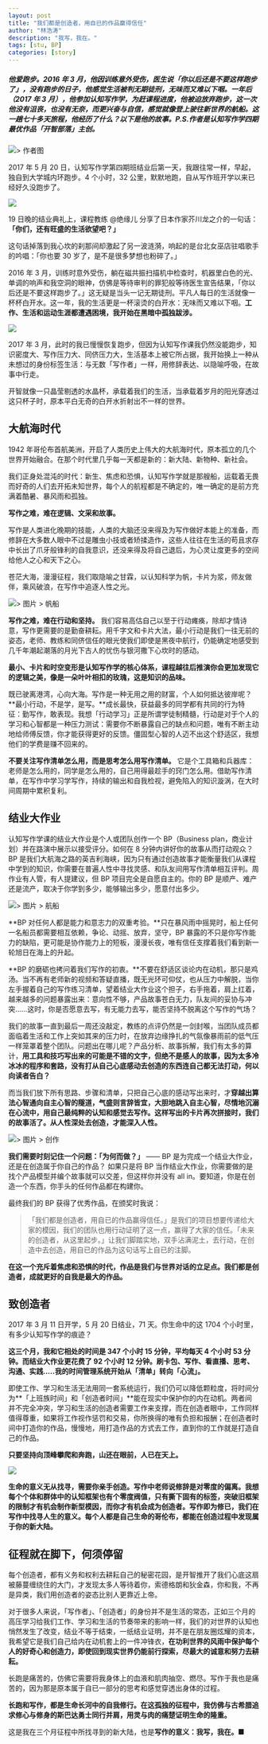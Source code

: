 ```yaml
---
layout: post
title: "我们都是创造者，用自已的作品赢得信任"
author: "林浩涛"
description: "我写，我在。"
tags: [stu, BP]
categories: [story]
---
```



##### 他爱跑步。2016 年 3 月，他因训练意外受伤，医生说「你以后还是不要这样跑步了」，没有跑步的日子，他感觉生活被判无期徒刑，无味而又难以下咽。一年后（2017 年 3 月），他参加认知写作学，为赶课程进度，他被迫放弃跑步，这一次他没有沮丧，也没有无奈，而更兴奋与自信，感觉就像登上驶往新世界的航船。这一趟七十多天旅程，他经历了什么？以下是他的故事。P.S.作者是认知写作学四期最优作品「开智部落」主创。



![> 作者图](https://mmbiz.qlogo.cn/mmbiz_jpg/ice5enJHe2Tgh71vicOVPKZbM7EtQD7HwBYZQAgAUohNExBvFkqNHQl6aLr8YszWwa6FIjz8192GCBkGQP2z2UYw/0?wx_fmt=jpeg)


2017 年 5 月 20 日，认知写作学第四期班结业后第一天，我跟往常一样，早起，独自到大学城内环跑步。4 个小时，32 公里，默默地跑，自从写作班开学以来已经好久没跑步了。

![](https://mmbiz.qlogo.cn/mmbiz_jpg/ice5enJHe2Tgh71vicOVPKZbM7EtQD7HwBrcGrdNmicibQibmaMI99mgG5CQiabgLKmVfC8NIrLptsIyvCE69zIUjJBQ/0?wx_fmt=jpeg)

19 日晚的结业典礼上，课程教练 @绝缘儿 分享了日本作家芥川龙之介的一句话：**「你们，还有旺盛的生活欲望吧？」**

这句话掉落到我心坎的刹那间却激起了另一波涟漪，响起的是台北女巫店驻唱歌手的吟唱：「你也要 30 岁了，是不是很多梦想也粉碎了。」

2016 年 3 月，训练时意外受伤，躺在磁共振扫描机中检查时，机器里白色的光、单调的响声和我空洞的眼神，仿佛是等待审判的罪犯般等待医生宣告结果，「你以后还是不要这样跑步了。」这无疑是当头一记无期徒刑。平凡人每日的生活就像一杯杯白开水。这一年，我的生活更是一杯滚烫的白开水：无味而又难以下咽。**工作、生活和运动生涯都遭遇困境，我开始在黑暗中孤独跋涉。**

![](https://mmbiz.qlogo.cn/mmbiz_jpg/ice5enJHe2Tgh71vicOVPKZbM7EtQD7HwBpONYuSnib8PkuYpGnmZvQBjGXfWIiaUicSPLRyqumOFmhpNFbRRrW0HTw/0?wx_fmt=jpeg)



2017 年 3 月，此时的我已慢慢恢复跑步，但因为认知写作课我仍然没能跑步，知识密度大、写作压力大、同侪压力大，生活基本上被它所占据，我开始换上一种从未想过的身份标签生活：与无数「写作者」一样，用修辞表达、以隐喻呼吸，在故事中行走。

开智就像一只晶莹剔透的水晶杯，承载着我们的生活，当承载着岁月的阳光穿透过这只杯子时，原本平白无奇的白开水折射出不一样的世界。

## 大航海时代


1942 年哥伦布首航美洲，开启了人类历史上伟大的大航海时代，原本孤立的几个世界开始融合。在那个时代里几乎每一天都是新的：新大陆、新物种、新社会。

我们正身处混沌的时代：新生、焦虑和恐惧，认知写作学就是那艘船，运载着无畏而好奇的人们去开拓未知世界，每个人的航程都是不确定的，唯一确定的是前方充满着酷暑、暴风雨和孤独。

**写作之难，难在逻辑、文采和故事。** 

写作是人类进化晚期的技能，人类的大脑还没来得及为写作做好本能上的准备，而修辞在大多数人眼中不过是雕虫小技或者矫揉造作，这些人往往在生活的苟且求存中长出了爪牙般锋利的自我意识，还没来得及将自己退后，为心灵让度更多的空间给他人之心和天下之心。

苍茫大海，漫漫征程，我们取隐喻之甘霖，以认知科学为帆，卡片为浆，师友做伴，乘风破浪，在写作中追逐人性之光。


![> 图片 > 帆船](https://mmbiz.qlogo.cn/mmbiz_jpg/ice5enJHe2Tgh71vicOVPKZbM7EtQD7HwB9mSmcRY9nOrD483edR9tNEJJE2RBdTMqIGBicuiajQSewAFJS5H8hywA/0?wx_fmt=jpeg)

**写作之难，难在行动和坚持。** 我们容易高估自己以至于行动瘫痪，除却才情诗意，写作更需要的是勤奋耕耘。用千字文和卡片大法，最小行动是我们一往无前的姿态，老师、教练和同侪信任的眼光使我们即使是黑夜中航行，仍能确定地感受到几千年潮起潮落的月光下古人的忧伤与银河撒下心坎时的感动。

**最小、卡片和时空变形是认知写作学的核心体系，课程越往后推演你会更加发现它的逻辑之美，像是一朵叶叶相扣的玫瑰，这是知识的品味。**

既已驶离港湾，心向大海。写作是一种无用之用的财富，个人如何抵达彼岸呢？**最小行动，不是学，是写。**成长最快，获益最多的同学都有共同的行为特征：勤写作，敢表现。我想「行动学习」正是所谓学徒制精髓，行动是对于个人的学习和心智都是一种压力测试：需要你不断暴露自己的缺点和问题，唯有不断主动地给师傅反馈，你才能获得更好的反馈。僵固型心智的人迈不出这个舒适区，我想他们的学费是赚不回来的。


**不要关注写作清单怎么用，而是思考怎么用写作清单。** 它是个工具箱和兵器库：老师是怎么用的，同学是怎么用的，自己用得最趁手的窍门怎么用。借助写作清单，在写作中学习学写作，持续的输出和自我检视，避免陷入的知识漩涡，在大时间周期中累积复利。

## 结业大作业

认知写作学课的结业大作业是个人或团队创作一个 BP（Business plan，商业计划）并在路演中展示以接受评分。如何在 8 分钟内讲好你的故事从而打动观众？BP 是我们大航海之路的英吉利海峡，因为只有通过创造故事才能衡量我们从课程中学到的知识，你需要在普遍人性中寻找灵感、和队友间用写作清单相互评判。周作业有人管，有人提建议，但 BP 项目完全是自愿自主的。你的 BP 是顺产、难产还是流产，取决于你学到多少，能够输出多少，愿意付出多少。

![> 图片 > 航船](https://mmbiz.qlogo.cn/mmbiz_jpg/ice5enJHe2Tgh71vicOVPKZbM7EtQD7HwBtLQbaGaaOuu1ZSCqRb1ruRdqFCLGpwzDzicg3NsOTOJKHtBmmIziakZg/0?wx_fmt=jpeg)

**BP 对任何人都是能力和意志力的双重考验。**只在暴风雨中摇晃时，船上任何一名船员都需要相互依赖，争论、动摇、放弃，坚守，BP 暴露的不只是你写作能力的缺陷，更可能是协作能力上的短板，漫漫长夜，唯有信任支撑着我们看到新一轮旭日在海上的升起。

**BP 的磨砺也拷问着我们写作的初衷。**不要在舒适区谈论内在动机，那只是鸡汤。当不再有老师新的视频和答疑直播，既无光环可仰仗，也从压力中解脱，当你左手握着自己的写作练习清单，望着结业大作业这个担子，右手拖着，肩上扛着，越来越多的问题暴露出来：意向性不够，产品故事苍白无力，队友间的妥协与冲突……这时，你是否愿意去写，有无能力去写，能否坚持不脱离这个写作的气场？

我们的故事一直到最后一周还没敲定，教练的点评仍然是一剑封喉，当团队成员都面临着生活和工作上突如其来的压力时，在放弃边缘挣扎的气氛像暴雨前的低气压一样笼罩着整个团队。问题出在哪儿呢？产品分析、故事拆解，我们有太多的算计，**用工具和技巧写出来的可能是不错的文字，但绝不是感人的故事，因为太多冷冰冰的程序和套路，没有打从自己心底感动去创造的东西连自己都无法打动，何以向读者告白？**


而当我们放下所有思路、步骤和清单，只把自己心底的感动写出来时，才**穿越出算法心智通向自主心智的隧道，气盛则言辞皆宜，大胆地跳入自主心智，尽情地沉溺在心流中，用自己最纯粹的认知和感觉去写作。这样写出的卡片再次拼接时，我们的故事活了。从人性深处去创造，才能深入人性。**

![> 图片 > 创作](https://mmbiz.qlogo.cn/mmbiz_jpg/ice5enJHe2Tgh71vicOVPKZbM7EtQD7HwBwYpCOH34eYzT8RtmicOKzbLqXiaaURvKEcHxpKUbnPOCzuicdN50Rbic1Q/0?wx_fmt=jpeg)


**我们需要时刻记住一个问题：「为何而做？」**
—— BP 是为完成一个结业大作业，还是在创造属于你自己的作品？
如果只是将 BP 当作结业大作业，你需要做的是找个产品模型并编个故事就可以交差，但这样你并没有 all in。要知道，你是在创造一个东西，你手头的任何作品都在构建你。


最终我们的 BP 获得了优秀作品，在颁奖时我说：

> 「我们都是创造者，用自已的作品赢得信任。」是我们的项目想要传递给大家的模因，我们的团队也用行动证明了这一点，赢得了大家的信任。「未来的创造者，从这里起步。」让我们脚踏实地，双手沾满泥土，去行动，在创造中去创造，用自已的作品为这句话写上自已的注脚。

**在这一个充斥着焦虑和恐惧的时代，作品是我们与世界对话的立足点。我们都是创造者，成就更好的自我是最大的作品。**

## 致创造者

2017 年 3 月 11 日开学，5 月 20 日结业，71 天。你生命中的这 1704 个小时里，有多少认知写作学的痕迹？

**这三个月，我和它相处的时间是 347 个小时 15 分钟，平均每天 4 个小时 53 分钟。而结业大作业更花费了 92 个小时 12 分钟。刷卡包、写作、看直播、思考、沟通、实践.....我的时间管理系统开始从「清单」转向「心流」。**

即使工作、学习和生活无法用同一套系统运行，我们仍可以降低颗粒度，将时间分为**「上班族时间」和「创造者时间」**能在现实中保护你的内在动机。两者间并不完全冲突，学习和生活的创造者需要工作来支撑，而在创造者眼中，工作同样值得尊重，如果将工作视作惩罚和交易，你所换得的唯有负担和报酬；在创造者时间中打造你的作品，慢慢地，用打造作品的方式去工作，直到你的工作就是打造自己的作品。

**只要坚持向顶峰攀爬和奔跑，山还在眼前，人已在天上。**


![](https://mmbiz.qlogo.cn/mmbiz_jpg/ice5enJHe2Tgh71vicOVPKZbM7EtQD7HwBMibm4H4ySoibzRsNQuuiaMHxlciaDBtFWfibYrblXuvQ6B9icDZuZ3FAYUVQ/0?wx_fmt=jpeg)


**生命的意义无从找寻，需要你亲手创造。写作中老师说修辞是对零度的偏离。我想每个个体和群体中的认知框架也有个零度阀值，只有撕下固有的标签，突破旧框架的限制才有机会制作新型模因，而你才有机会成为创造者。写作即为修已，我们在写作中找寻人生的意义。每个人都是自己生命的哥伦布，都能在创造过程中发现属于你的新大陆。**

## 征程就在脚下，何须停留

每个创造者，都有义务和权利去耕耘自己的秘密花园，是开智推开了我们心底这扇被藤蔓缠绕住的大门，才发现太多人等待着你，索德格朗和狄金森，你和我，不再是异类，我们用创造者的姿态比别人更靠近上帝。

对于很多人来说，「写作者」、「创造者」的身份并不是生活的常态，正如三个月的高压学习给我们工作、学习和生活的节奏带来的影响一样，我们的对世界的认知也悄然发生了改变，结业不等于结束，一纸结业证明，并不是在朋友圈炫耀的资本，我希望它是我们自己给内在动机套上的一件冲锋衣，**在功利世界的风雨中保护每个人的好奇心和创造力，即使回到现实世界仍能前行探索，尽最大的诚意和努力去耕耘。**


长跑是痛苦的，仿佛它需要将我身体上的血液和肌肉抽空、燃尽。写作于我也是痛苦的，因为那是原本属于自已一部分的思考和感觉穿透出身体的过程。

**长跑和写作，都是生命长河中的自我修行。在这孤独的征程中，我仿佛与古希腊追求修心与修身的斯巴达勇士同行并肩，用灵与肉的痛楚证明生命的隆重。**

这是我在三个月征程中所找寻到的新大陆，也是**写作的意义：我写，我在。**■



